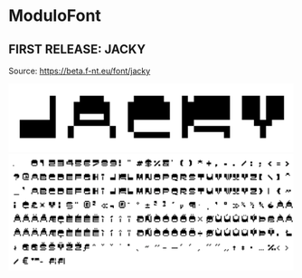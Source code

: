 # ModuloFont

## FIRST RELEASE: JACKY
Source: https://beta.f-nt.eu/font/jacky

![jacky-font](/F-NT_Jacky/jacky.png)
![jacky-font](/F-NT_Jacky/set.png)
